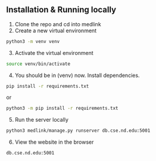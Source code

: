 ## Installation & Running locally

1. Clone the repo and cd into medlink
2. Create a new virtual environment

```bash
python3 -m venv venv
```
3. Activate the virtual environment

```bash
source venv/bin/activate
```
4. You should be in (venv) now. Install dependencies.
```bash
pip install -r requirements.txt
```
or 
```bash
python3 -m pip install -r requirements.txt
```
5. Run the server locally
```bash
python3 medlink/manage.py runserver db.cse.nd.edu:5001
```
6. View the website in the browser
```bash
db.cse.nd.edu:5001
```
